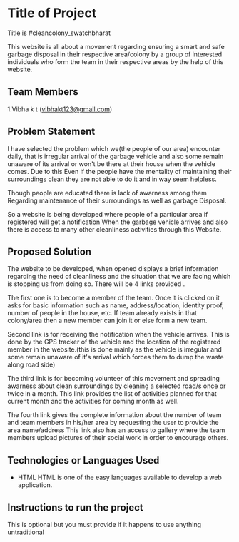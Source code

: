 # Title of Project
Title is #cleancolony_swatchbharat

This website is all about a movement regarding ensuring a smart and safe garbage disposal in their respective area/colony by a group of interested individuals who form the team in their respective areas by the help of this website.
## Team Members
1.Vibha k t
  (vibhakt123@gmail.com)


## Problem Statement
I have selected the problem which we(the people of our area) encounter daily, that is irregular arrival of the garbage vehicle and also some remain unaware of its arrival or won't be there at their house when the vehicle comes. Due to this 
Even if the people have the mentality of maintaining their surroundings clean they are not able to do it and in way seem helpless.


Though people are educated there is lack of awarness among them 
Regarding maintenance of their surroundings as well as garbage 
Disposal. 

So a website is being developed where people of a particular area if registered will get a notification
When the garbage vehicle arrives and also there is access to many other cleanliness activities through this 
Website.



## Proposed Solution

The website to be developed, when opened displays a brief information regarding the need of cleanliness and the situation that we are facing which is stopping us from doing so.
There will be 4 links provided .

The first one is to become a member of the team. Once it is clicked on it asks for basic information such as name, address/location, identity proof, number of people in the house, etc.
If team already exists in that colony/area then a new member can join it or else form a new team.

Second link is for receiving the notification when the vehicle arrives.
This is done by the GPS tracker of the vehicle and the location of the registered member in the website.(this is done mainly as the vehicle is irregular and some remain unaware of it's arrival which forces them to dump the waste along road side)

The third link is for becoming volunteer of this movement and spreading awarness about clean surroundings by cleaning a selected road/s once or twice in a month. This link provides the list of activities planned for that current month and the activities for coming month as well.

The fourth link gives the complete information about the number of team and team members in his/her area by requesting the user to provide the area name/address
This link also has an access to gallery where the team members upload pictures of their social work in order to encourage others.

## Technologies or  Languages Used

* HTML
HTML is one of the easy languages available to develop a web application.

## Instructions to run the project

This is optional but you must provide if it happens to use anything untraditional

